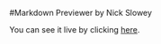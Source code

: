 #Markdown Previewer by Nick Slowey


You can see it live by clicking [here](https://nickcodes86.github.io/Markdown-Previewer-by-Nick-Slowey/).